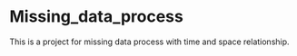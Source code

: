 # Missing_data_process
This is a project for missing data process with time and space relationship.
